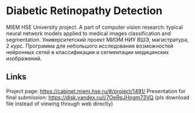# Diabetic Retinopathy Detection
MIEM HSE University project. A part of computer vision research: typical neural network models applied to medical images classification and segmentation.
Университетский проект МИЭМ НИУ ВШЭ, магистратура, 2 курс. Программа для небольшого исследования возможностей нейронных сетей в классификации и сегментации медицинских изображений.



## Links
Project page: https://cabinet.miem.hse.ru/#/project/1491/
Presentation for final submission: https://disk.yandex.ru/i/7OeRpJHngm73VQ (pls download file instead of viewing through web directly)
